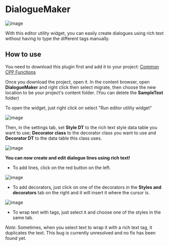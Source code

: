# DialogueMaker

![image](https://user-images.githubusercontent.com/122630849/227525138-cf281a08-d5e3-4d11-916d-926ffd221d5b.png)

With this editor utility widget, you can easily create dialogues using rich text without having to type the different tags manually.

## How to use
You need to download this plugin first and add it to your project: [Common CPP Functions](https://github.com/MonsieurDupont/CommonCPPFunctions)

Once you download the project, open it. In the content browser, open **DialogueMaker** and right click then select migrate, then choose the new location to be your project's content folder. (You can delete the **SampleText** folder)

To open the widget, just right click on select "Run editor utility widget" 

![image](https://user-images.githubusercontent.com/122630849/227525774-35b41c56-9563-46c2-94bc-85dbe35b3024.png)

Then, in the settings tab, set **Style DT** to the rich text style data table you want to use; **Decorator class** to the decorator class you want to use and **Decorator DT** to the data table this class uses.

![image](https://user-images.githubusercontent.com/122630849/227526840-1775807b-3afb-4446-b9e8-482992694055.png)

**You can now create and edit dialogue lines using rich text!**

- To add lines, click on the red button on the left.

![image](https://user-images.githubusercontent.com/122630849/227527143-57eb2b8e-3279-4e4f-b472-936eb84aaa78.png)

- To add decorators, just click on one of the decorators in the **Styles and decorators** tab on the right and it will insert it where the cursor is.

![image](https://user-images.githubusercontent.com/122630849/227527440-6887092a-a6e7-4060-b148-488b8dc91e71.png)

- To wrap text with tags, just select it and choose one of the styles in the same tab.

*Note*: Sometimes, when you select text to wrap it with a rich text tag, it duplicates the text. This bug is currently unresolved and no fix has been found yet.
 
